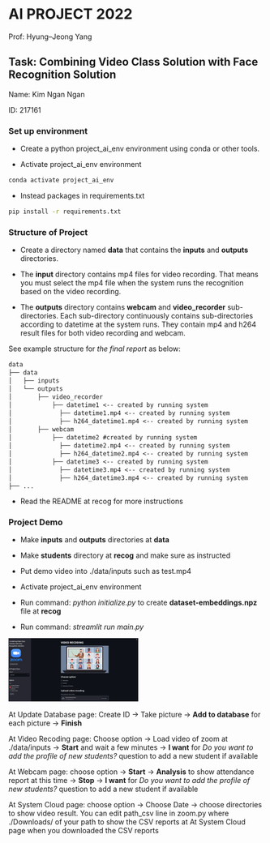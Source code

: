 #  AI PROJECT 2022
Prof: Hyung–Jeong Yang
## Task: Combining Video Class Solution with Face Recognition Solution
Name: Kim Ngan Ngan

ID: 217161


### Set up environment
+ Create a python project_ai_env environment using conda or other tools.

+ Activate project_ai_env environment
```bash
conda activate project_ai_env
```
+ Instead packages in requirements.txt
```bash
pip install -r requirements.txt
```

### Structure of Project

- Create a directory named **data** that contains the **inputs** and **outputs** directories. 

+ The **input** directory contains mp4 files for video recording. That means you must select the mp4 file when the system runs the recognition based on the video recording. 

+ The **outputs** directory contains **webcam** and **video_recorder** sub-directories. Each sub-directory continuously contains sub-directories according to datetime at the system runs. They contain mp4 and h264 result files for both video recording and webcam.

See  example structure for *the final report* as below:
```
data
├── data
│   ├── inputs
│   └── outputs
│       ├── video_recorder
│           ├── datetime1 <-- created by running system
│             ├── datetime1.mp4 <-- created by running system
│             ├── h264_datetime1.mp4 <-- created by running system
│       ├── webcam
│           ├── datetime2 #created by running system
│             ├── datetime2.mp4 <-- created by running system
│             ├── h264_datetime2.mp4 <-- created by running system
│           ├── datetime3 <-- created by running system
│             ├── datetime3.mp4 <-- created by running system
│             ├── h264_datetime3.mp4 <-- created by running system
├── ...
```
- Read the README at recog for more instructions

### Project Demo
+ Make **inputs** and **outputs** directories at **data**

+ Make **students** directory at **recog** and make sure as instructed

+ Put demo video into ./data/inputs such as test.mp4

+ Activate project_ai_env environment

+ Run command: *python initialize.py* to create **dataset-embeddings.npz** file at **recog**

+ Run command: *streamlit run main.py*

<img src="interface.png" alt="output" style="zoom:25%;" />

At Update Database page: Create ID -> Take picture -> **Add to database** for each picture -> **Finish**

At Video Recoding page: Choose option -> Load video of zoom at ./data/inputs -> **Start** and wait a few minutes -> **I want** for *Do you want to add the profile of new students?* question to add a new student if available

At Webcam page: choose option -> **Start** -> **Analysis** to show attendance report at this time -> **Stop** -> **I want** for *Do you want to add the profile of new students?* question to add a new student if available

At System Cloud page: choose option -> Choose Date -> choose directories to show video result. You can edit path_csv line in zoom.py where ./Downloads/ of your path to show the CSV reports at At System Cloud page when you downloaded the CSV reports
